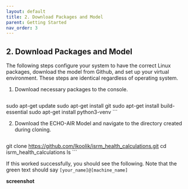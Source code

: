 ```yaml
---
layout: default
title: 2. Download Packages and Model
parent: Getting Started
nav_order: 3
---
```


## 2. Download Packages and Model

The following steps configure your system to have the correct Linux packages, download the model from Github, and set up your virtual environment. These steps are identical regardless of operating system.

1. Download necessary packages to the console.
   ```bash
sudo apt-get update 
sudo apt-get install git
sudo apt-get install build-essential
sudo apt-get install python3-venv
      ```

2. Download the ECHO-AIR Model and navigate to the directory created during cloning.
   ```bash
git clone https://github.com/lkoolik/isrm_health_calculations.git
cd isrm_health_calculations
ls
      ```

If this worked successfully, you should see the following. Note that the green text should say `[your_name]@[machine_name]`

**screenshot**
